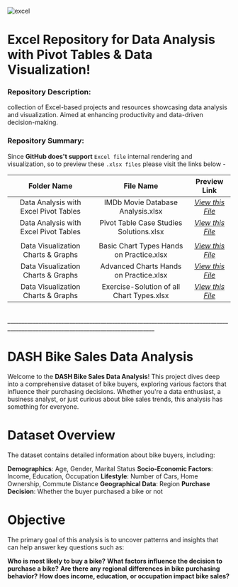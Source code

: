 ![excel](https://user-images.githubusercontent.com/46785798/65376985-7a9a1900-dcc8-11e9-88b0-30c20b073730.png) 

# Excel Repository for Data Analysis with Pivot Tables & Data Visualization! 

### Repository Description: 
collection of Excel-based projects and resources showcasing data analysis and visualization. Aimed at enhancing productivity and data-driven decision-making.

### Repository Summary:
Since **GitHub does't support** `Excel file` internal rendering and visualization, so to preview these `.xlsx files` please visit the links below - 

| Folder Name   | File Name | Preview Link |
| :-------:   | :----:    | :----: |
| Data Analysis with Excel Pivot Tables | IMDb Movie Database Analysis.xlsx | [_View this File_](https://1drv.ms/x/s!ArcN1mlTAmmf1H0hwiztLoiJU2ak?e=j64424) |
| Data Analysis with Excel Pivot Tables | Pivot Table Case Studies Solutions.xlsx | [_View this File_](https://sheet.zoho.com/sheet/published.do?rid=f7owk2258fe1d02004af082420527383db8b5) |
|     |       |     |
| Data Visualization Charts & Graphs | Basic Chart Types Hands on Practice.xlsx | [_View this File_](https://1drv.ms/x/s!ArcN1mlTAmmf1Rjuj7A0LOhD3-B2?e=sYEo6u) | 
| Data Visualization Charts & Graphs | Advanced Charts Hands on Practice.xlsx | [_View this File_](https://1drv.ms/x/s!ArcN1mlTAmmf1RMQ-xbxxucuBG0i?e=DDILAO) | 
| Data Visualization Charts & Graphs | Exercise-Solution of all Chart Types.xlsx | [_View this File_](https://1drv.ms/x/s!ArcN1mlTAmmf1RYvIueX2F_aqE0S?e=gwTV1E) | 


<br>
__________________________________________________________________________________________________________________________________


# **DASH Bike Sales Data Analysis**

Welcome to the **DASH Bike Sales Data Analysis**! This project dives deep into a comprehensive dataset of bike buyers, exploring various factors that influence their purchasing decisions. Whether you're a data enthusiast, a business analyst, or just curious about bike sales trends, this analysis has something for everyone.

# **Dataset Overview**

The dataset contains detailed information about bike buyers, including:

**Demographics**: Age, Gender, Marital Status
**Socio-Economic Factors**: Income, Education, Occupation
**Lifestyle**: Number of Cars, Home Ownership, Commute Distance
**Geographical Data**: Region
**Purchase Decision**: Whether the buyer purchased a bike or not


# **Objective**
The primary goal of this analysis is to uncover patterns and insights that can help answer key questions such as:

**Who is most likely to buy a bike?**
**What factors influence the decision to purchase a bike?**
**Are there any regional differences in bike purchasing behavior?**
**How does income, education, or occupation impact bike sales?**




